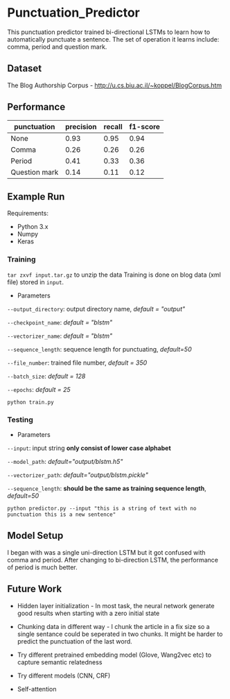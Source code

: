 # Punctuation_Predictor
This punctuation predictor trained bi-directional LSTMs to learn how to automatically punctuate a sentence. The set of operation it learns include: comma, period and question mark.

## Dataset
The Blog Authorship Corpus - http://u.cs.biu.ac.il/~koppel/BlogCorpus.htm

## Performance
punctuation   | precision  | recall | f1-score
--------------|-------|-------| --------
None          | 0.93  |  0.95 |  0.94
Comma         | 0.26  |  0.26 |  0.26
Period        | 0.41  |  0.33 |  0.36
Question mark | 0.14  |  0.11 |  0.12

## Example Run
Requirements:
- Python 3.x
- Numpy
- Keras

### Training
`tar zxvf input.tar.gz` to unzip the data
Training is done on blog data (xml file) stored in `input`.
- Parameters

`--output_directory`: output directory name, _default = "output"_

`--checkpoint_name`: _default = "blstm"_

`--vectorizer_name`: _default = "blstm"_

`--sequence_length`: sequence length for punctuating, _default=50_

`--file_number`: trained file number, _default = 350_

`--batch_size`: _default = 128_

`--epochs`: _default = 25_

`python train.py `

### Testing
- Parameters

`--input`: input string __only consist of lower case alphabet__

`--model_path`: _default="output/blstm.h5"_

`--vectorizer_path`: _default="output/blstm.pickle"_

`--sequence_length`: __should be the same as training sequence length__, _default=50_

`python predictor.py --input "this is a string of text with no punctuation this is a new sentence"`

## Model Setup
I began with was a single uni-direction LSTM but it got confused with comma and period. After changing to bi-direction LSTM, the performance of period is much better.

## Future Work
- Hidden layer initialization - In most task, the neural network generate good results when starting with a zero initial state

- Chunking data in different way - I chunk the article in a fix size so a single sentance could be seperated in two chunks. It might be harder to predict the punctuation of the last word.

- Try different pretrained embedding model (Glove, Wang2vec etc) to capture semantic relatedness 

- Try different models (CNN, CRF)

- Self-attention 

